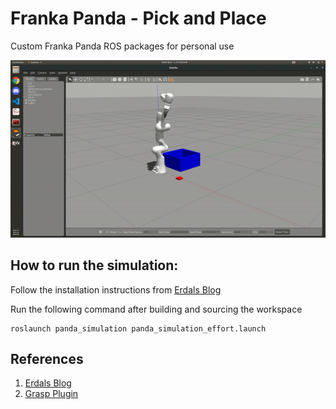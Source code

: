 # Franka Panda - Pick and Place
Custom Franka Panda ROS packages for personal use

![alt text](./data/pick&place.gif "Pick and Place")

## How to run the simulation:

Follow the installation instructions from [Erdals Blog](https://erdalpekel.de/?p=55 "Erdals Blog")

Run the following command after building and sourcing the workspace
```
roslaunch panda_simulation panda_simulation_effort.launch
```
## References

1. [Erdals Blog](https://erdalpekel.de/?p=55 "Erdals Blog")
2. [Grasp Plugin](https://github.com/JenniferBuehler/gazebo-pkgs "Grasp Plugin")
